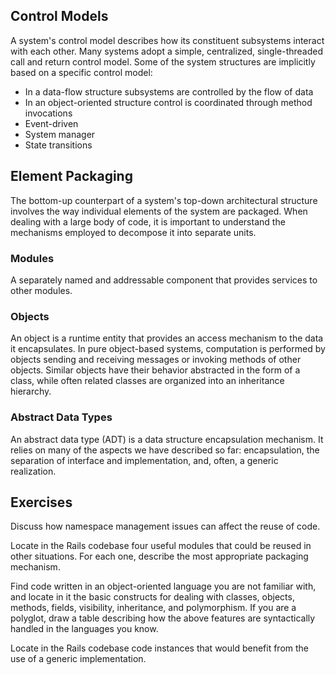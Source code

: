 ## Control Models

A system's control model describes how its constituent subsystems interact with each other. Many systems adopt a simple, centralized, single-threaded call and return control model. Some of the system structures are implicitly based on a specific control model: 

- In a data-flow structure subsystems are controlled by the flow of data
- In an object-oriented structure control is  coordinated through method invocations
- Event-driven
- System manager 
- State transitions

## Element Packaging

The bottom-up counterpart of a system's top-down architectural structure involves the way individual elements of the system are packaged. When dealing with a large body of code, it is important to understand the mechanisms employed to decompose it into separate units.

### Modules

A separately named and addressable component that provides services to other modules. 

### Objects

An object is a runtime entity that provides an access mechanism to the data it encapsulates. In pure object-based systems, computation is performed by objects sending and receiving messages or invoking methods of other objects. Similar objects have their behavior abstracted in the form of a class, while often related classes are organized into an inheritance hierarchy.

### Abstract Data Types

An abstract data type (ADT) is a data structure encapsulation mechanism. It relies on many of the aspects we have described so far: encapsulation, the separation of interface and implementation, and, often, a generic realization. 

## Exercises

Discuss how namespace management issues can affect the reuse of code.

Locate in the Rails codebase four useful modules that could be reused in other situations. For each one, describe the most appropriate packaging mechanism.

Find code written in an object-oriented language you are not familiar with, and locate in it the basic constructs for dealing with classes, objects, methods, fields, visibility, inheritance, and polymorphism. If you are a polyglot, draw a table describing how the above features are syntactically handled in the languages you know.

Locate in the Rails codebase code instances that would benefit from the use of a generic implementation.
